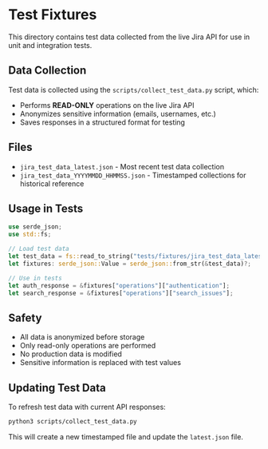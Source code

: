 # Test Fixtures

This directory contains test data collected from the live Jira API for use in unit and integration tests.

## Data Collection

Test data is collected using the `scripts/collect_test_data.py` script, which:

- Performs **READ-ONLY** operations on the live Jira API
- Anonymizes sensitive information (emails, usernames, etc.)
- Saves responses in a structured format for testing

## Files

- `jira_test_data_latest.json` - Most recent test data collection
- `jira_test_data_YYYYMMDD_HHMMSS.json` - Timestamped collections for historical reference

## Usage in Tests

```rust
use serde_json;
use std::fs;

// Load test data
let test_data = fs::read_to_string("tests/fixtures/jira_test_data_latest.json")?;
let fixtures: serde_json::Value = serde_json::from_str(&test_data)?;

// Use in tests
let auth_response = &fixtures["operations"]["authentication"];
let search_response = &fixtures["operations"]["search_issues"];
```

## Safety

- All data is anonymized before storage
- Only read-only operations are performed
- No production data is modified
- Sensitive information is replaced with test values

## Updating Test Data

To refresh test data with current API responses:

```bash
python3 scripts/collect_test_data.py
```

This will create a new timestamped file and update the `latest.json` file.
